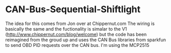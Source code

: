 # CAN-Bus-Sequential-Shiftlight

The idea for this comes from Jon over at Chippernut.com
The wiring is basically the same and the fuctionality is 
simalar to the V1 (http://www.chippernut.com/blog/welcome)
but the code has been reimagined from 
the groud up and uses the CAN Bus libraries from sparkfun 
to send OBD PID requests over the CAN bus. I'm using the MCP2515
